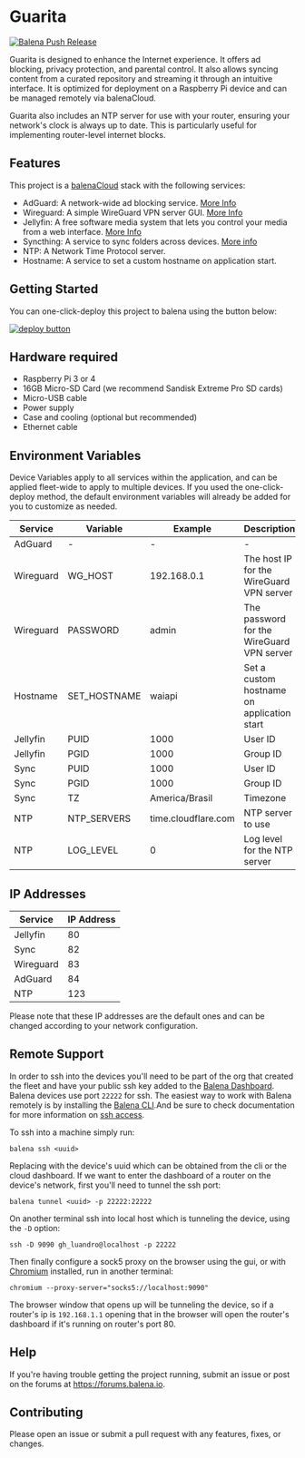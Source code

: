 # Guarita
[![Balena Push Release](https://github.com/luandro/guarita/actions/workflows/balena-push-release.yml/badge.svg)](https://github.com/luandro/guarita/actions/workflows/balena-push-release.yml)

Guarita is designed to enhance the Internet experience. It offers ad blocking, privacy protection, and parental control. It also allows syncing content from a curated repository and streaming it through an intuitive interface. It is optimized for deployment on a Raspberry Pi device and can be managed remotely via balenaCloud.

Guarita also includes an NTP server for use with your router, ensuring your network's clock is always up to date. This is particularly useful for implementing router-level internet blocks.

## Features

This project is a [balenaCloud](https://www.balena.io/cloud) stack with the following services:

- AdGuard: A network-wide ad blocking service. [More Info](https://adguard.com/)
- Wireguard: A simple WireGuard VPN server GUI. [More Info](https://www.wireguard.com/)
- Jellyfin: A free software media system that lets you control your media from a web interface. [More Info](https://jellyfin.org/)
- Syncthing: A service to sync folders across devices. [More info](https://syncthing.net/)
- NTP: A Network Time Protocol server.
- Hostname: A service to set a custom hostname on application start.

## Getting Started

You can one-click-deploy this project to balena using the button below:

[![deploy button](https://balena.io/deploy.svg)](https://dashboard.balena-cloud.com/deploy?repoUrl=https://github.com/luandro/guarita&defaultDeviceType=raspberrypi3)


## Hardware required

- Raspberry Pi 3 or 4
- 16GB Micro-SD Card (we recommend Sandisk Extreme Pro SD cards)
- Micro-USB cable
- Power supply
- Case and cooling (optional but recommended)
- Ethernet cable

## Environment Variables

Device Variables apply to all services within the application, and can be applied fleet-wide to apply to multiple devices. If you used the one-click-deploy method, the default environment variables will already be added for you to customize as needed.

| Service | Variable | Example | Description |
| ------- | -------- | ------- | ----------- |
| AdGuard | - | - | - |
| Wireguard | WG_HOST | 192.168.0.1 | The host IP for the WireGuard VPN server |
| Wireguard | PASSWORD | admin | The password for the WireGuard VPN server |
| Hostname | SET_HOSTNAME | waiapi | Set a custom hostname on application start |
| Jellyfin | PUID | 1000 | User ID |
| Jellyfin | PGID | 1000 | Group ID |
| Sync | PUID | 1000 | User ID |
| Sync | PGID | 1000 | Group ID |
| Sync | TZ | America/Brasil | Timezone |
| NTP | NTP_SERVERS | time.cloudflare.com | NTP server to use |
| NTP | LOG_LEVEL | 0 | Log level for the NTP server |

## IP Addresses

| Service | IP Address |
| ------- | ---------- |
| Jellyfin | 80 |
| Sync | 82 |
| Wireguard | 83 |
| AdGuard | 84 |
| NTP | 123 |

Please note that these IP addresses are the default ones and can be changed according to your network configuration.

## Remote Support

In order to ssh into the devices you'll need to be part of the org that created the fleet and have your public ssh key added to the [Balena Dashboard](https://www.balena.io/docs/learn/manage/ssh-access/#add-an-ssh-key-to-balenacloud). Balena devices use port `22222` for ssh. The easiest way to work with Balena remotely is by installing the [Balena CLI](https://www.balena.io/docs/reference/balena-cli/).And be sure to check documentation for more information on [ssh access](https://www.balena.io/docs/learn/manage/ssh-access/).

To ssh into a machine simply run:

```
balena ssh <uuid>
```

Replacing with the device's uuid which can be obtained from the cli or the cloud dashboard. If we want to enter the dashboard of a router on the device's network, first you'll need to tunnel the ssh port:

```
balena tunnel <uuid> -p 22222:22222
```

On another terminal ssh into local host which is tunneling the device, using the `-D` option:
```
ssh -D 9090 gh_luandro@localhost -p 22222
```

Then finally configure a sock5 proxy on the browser using the gui, or with [Chromium](https://www.chromium.org/getting-involved/download-chromium/) installed, run in another terminal:
```
chromium --proxy-server="socks5://localhost:9090"
```

The browser window that opens up will be tunneling the device, so if a router's ip is `192.168.1.1` opening that in the browser will open the router's dashboard if it's running on router's port 80.

## Help

If you're having trouble getting the project running,
submit an issue or post on the forums at <https://forums.balena.io>.

## Contributing

Please open an issue or submit a pull request with any features, fixes, or changes.
